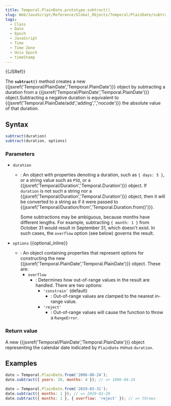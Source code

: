 ```yaml
---
title: Temporal.PlainDate.prototype.subtract()
slug: Web/JavaScript/Reference/Global_Objects/Temporal/PlainDate/subtract
tags:
  - Class
  - Date
  - Epoch
  - JavaScript
  - Time
  - Time Zone
  - Unix Epoch
  - timeStamp
---
```

{{JSRef}}

The **`subtract()`** method creates a new
{{jsxref('Temporal/PlainDate','Temporal.PlainDate')}} object
by subtracting a duration from a
{{jsxref('Temporal/PlainDate','Temporal.PlainDate')}}
object.Subtracting a negative duration is equivalent to
{{jsxref('Temporal.PlainDate/add','adding','','nocode')}} the
absolute value of that duration.

## Syntax

```js
subtract(duration)
subtract(duration, options)
```

### Parameters

- `duration`

  - : An object with properties denoting a duration, such as `{ days: 5 }`, or a
    string value such as `P5D`, or a
    {{jsxref('Temporal/Duration','Temporal.Duration')}} object.
    If `duration` is not such a string nor a
    {{jsxref('Temporal/Duration','Temporal.Duration')}} object,
    then it will be converted to a string as if it were passed to
    {{jsxref('Temporal/Duration/from','Temporal.Duration.from()')}}.

    Some subtractions may be ambiguous, because months have different lengths.
    For example, subtracting `{ month: 1 }` from October 31 would result in
    September 31, which doesn't exist. In such cases, the `overflow` option (see
    below) governs the result.

- `options` {{optional_inline}}
  - : An object containing properties that represent options for constructing
    the new
    {{jsxref('Temporal.PlainDate','Temporal.PlainDate')}}
    object. These are:
    - `overflow`
      - : Determines how out-of-range values in the result are handled. There
        are two options:
        - `'constrain'` (default)
          - : Out-of-range values are clamped to the nearest in-range value.
        - `'reject'`
          - : Out-of-range values will cause the function to throw a
            `RangeError`.

### Return value

A new {{jsxref('Temporal/PlainDate','Temporal.PlainDate')}}
object representing the calendar date indicated by `PlainDate` minus `duration`.

## Examples

```js
date = Temporal.PlainDate.from('2006-08-24');
date.subtract({ years: 20, months: 4 }); // => 1986-04-24

date = Temporal.PlainDate.from('2019-03-31');
date.subtract({ months: 1 }); // => 2019-02-28
date.subtract({ months: 1 }, { overflow: 'reject' }); // => throws
```
